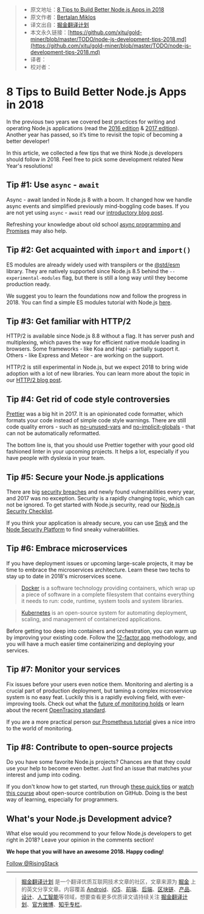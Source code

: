 > * 原文地址：[8 Tips to Build Better Node.js Apps in 2018](https://blog.risingstack.com/node-js-development-tips-2018/)
> * 原文作者：[Bertalan Miklos](https://twitter.com/@solkimicreb)
> * 译文出自：[掘金翻译计划](https://github.com/xitu/gold-miner)
> * 本文永久链接：[https://github.com/xitu/gold-miner/blob/master/TODO/node-js-development-tips-2018.md](https://github.com/xitu/gold-miner/blob/master/TODO/node-js-development-tips-2018.md)
> * 译者：
> * 校对者：

# 8 Tips to Build Better Node.js Apps in 2018

In the previous two years we covered best practices for writing and operating Node.js applications (read the [2016 edition](https://blog.risingstack.com/how-to-become-a-better-node-js-developer-in-2016/) & [2017 edition](https://blog.risingstack.com/node-js-best-practices-2017/)). Another year has passed, so it’s time to revisit the topic of becoming a better developer!

In this article, we collected a few tips that we think Node.js developers should follow in 2018. Feel free to pick some development related New Year's resolutions!

## Tip #1: Use `async` - `await`

Async - await landed in Node.js 8 with a boom. It changed how we handle async events and simplified previously mind-boggling code bases. If you are not yet using `async` - `await` read our [introductory blog post](https://blog.risingstack.com/mastering-async-await-in-nodejs/).

Refreshing your knowledge about old school [async programming and Promises](https://blog.risingstack.com/node-hero-async-programming-in-node-js/) may also help.

## Tip #2: Get acquainted with `import` and `import()`

ES modules are already widely used with transpilers or the [@std/esm](https://github.com/standard-things/esm) library. They are natively supported since Node.js 8.5 behind the `--experimental-modules` flag, but there is still a long way until they become production ready.

We suggest you to learn the foundations now and follow the progress in 2018. You can find a simple ES modules tutorial with Node.js [here](http://2ality.com/2017/09/native-esm-node.html).

## Tip #3: Get familiar with HTTP/2

HTTP/2 is available since Node.js 8.8 without a flag. It has server push and multiplexing, which paves the way for efficient native module loading in browsers. Some frameworks - like Koa and Hapi - partially support it. Others - like Express and Meteor - are working on the support.

HTTP/2 is still experimental in Node.js, but we expect 2018 to bring wide adoption with a lot of new libraries. You can learn more about the topic in our [HTTP/2 blog post](https://blog.risingstack.com/node-js-http-2-push/).

## Tip #4: Get rid of code style controversies

[Prettier](https://github.com/prettier/prettier) was a big hit in 2017. It is an opinionated code formatter, which formats your code instead of simple code style warnings. There are still code quality errors - such as [no-unused-vars](http://eslint.org/docs/rules/no-unused-vars) and [no-implicit-globals](http://eslint.org/docs/rules/no-implicit-globals) - that can not be automatically reformatted.

The bottom line is, that you should use Prettier together with your good old fashioned linter in your upcoming projects. It helps a lot, especially if you have people with dyslexia in your team.

## Tip #5: Secure your Node.js applications

There are big [security breaches](https://en.wikipedia.org/wiki/List_of_data_breaches) and newly found vulnerabilities every year, and 2017 was no exception. Security is a rapidly changing topic, which can not be ignored. To get started with Node.js security, read our [Node.js Security Checklist](https://blog.risingstack.com/node-js-security-checklist/).

If you think your application is already secure, you can use [Snyk](https://snyk.io/) and the [Node Security Platform](https://nodesecurity.io/) to find sneaky vulnerabilities.

## Tip #6: Embrace microservices

If you have deployment issues or upcoming large-scale projects, it may be time to embrace the microservices architecture. Learn these two techs to stay up to date in 2018's microservices scene.

> [Docker](https://www.docker.com/) is a software technology providing containers, which wrap up a piece of software in a complete filesystem that contains everything it needs to run: code, runtime, system tools and system libraries.

> [Kubernetes](https://kubernetes.io/) is an open-source system for automating deployment, scaling, and management of containerized applications.

Before getting too deep into containers and orchestration, you can warm up by improving your existing code. Follow the [12-factor app](https://12factor.net/) methodology, and you will have a much easier time containerizing and deploying your services.

## Tip #7: Monitor your services

Fix issues before your users even notice them. Monitoring and alerting is a crucial part of production deployment, but taming a complex microservice system is no easy feat. Luckily this is a rapidly evolving field, with ever-improving tools. Check out what the [future of monitoring holds](https://blog.risingstack.com/the-future-of-microservices-monitoring-and-instrumentation/) or learn about the recent [OpenTracing standard](https://blog.risingstack.com/distributed-tracing-opentracing-node-js/).

If you are a more practical person [our Prometheus tutorial](https://blog.risingstack.com/node-js-performance-monitoring-with-prometheus/) gives a nice intro to the world of monitoring.

## Tip #8: Contribute to open-source projects

Do you have some favorite Node.js projects? Chances are that they could use your help to become even better. Just find an issue that matches your interest and jump into coding.

If you don't know how to get started, run through [these quick tips](https://egghead.io/articles/get-started-contributing-to-javascript-open-source) or [watch this course](https://egghead.io/courses/how-to-contribute-to-an-open-source-project-on-github) about open-source contribution on GitHub. Doing is the best way of learning, especially for programmers.

## What's your Node.js Development advice?

What else would you recommend to your fellow Node.js developers to get right in 2018? Leave your opinion in the comments section!

**We hope that you will have an awesome 2018. Happy coding!**

[Follow @RisingStack](https://twitter.com/RisingStack)


---

> [掘金翻译计划](https://github.com/xitu/gold-miner) 是一个翻译优质互联网技术文章的社区，文章来源为 [掘金](https://juejin.im) 上的英文分享文章。内容覆盖 [Android](https://github.com/xitu/gold-miner#android)、[iOS](https://github.com/xitu/gold-miner#ios)、[前端](https://github.com/xitu/gold-miner#前端)、[后端](https://github.com/xitu/gold-miner#后端)、[区块链](https://github.com/xitu/gold-miner#区块链)、[产品](https://github.com/xitu/gold-miner#产品)、[设计](https://github.com/xitu/gold-miner#设计)、[人工智能](https://github.com/xitu/gold-miner#人工智能)等领域，想要查看更多优质译文请持续关注 [掘金翻译计划](https://github.com/xitu/gold-miner)、[官方微博](http://weibo.com/juejinfanyi)、[知乎专栏](https://zhuanlan.zhihu.com/juejinfanyi)。
